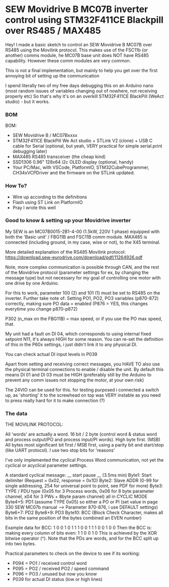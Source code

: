 # SEW Movidrive B MC07B inverter control using STM32F411CE Blackpill over RS485 / MAX485

Hey! I made a basic sketch to control an SEW Movidrive B MC07B over RS485 using the Movilink protocol.
This makes use of the FSC11b (or another) comms module, he MC07B base unit does NOT have RS485 capability. However these comm modules are very common.

This is not a final implementation, but mainly to help you get over the first annoying bit of setting up the communication

I spend literally two of my free days debugging this on an Arduino nano (most random issues of variables changing out of nowhere, not receiving properly etc)
So that's why it's on an overkill STM32F411CE BlackPill (WeAct studio) - but it works.

### BOM

BOM: 
- SEW Movidrive B / MC07Bxxxx 
- STM32F411CE BlackPill We Act studio + STLink V2 (clone) + USB C cable for Serial (optional, but yeah, VERY practical for simple serial.print debugging later)
- MAX485 RS485 transceiver (the cheap kind)
- SSD1306 0.96" 128x64 i2c OLED display (optional, handy)
- Your PC/Mac, with VSCode, PlatformIO, STM32CubeProgrammer, CH34xVCPDriver and the firmware on the STLink updated.

### How To?

- Wire up according to the definitions
- Flash using ST Link on PlatformIO
- Pray I wrote this well

### Good to know & setting up your Movidrive inverter

My SEW is an MC07B0015-2B1-4-00 (1.5kW, 220V 1 phase) equipped with both the 'Basic unit' / FBG11B and FSC11B comm module.
MAX485 is connected (including ground, in my case, wise or not), to the X45 terminal. 

More detailed explanation of the RS485 Movilink protocol: https://download.sew-eurodrive.com/download/pdf/11264926.pdf 

Note, more complex communication is possible through CAN, and the rest of the Movidrive protocol (parameter settings for ex, by changing the message type)
but not necessary for my goal of controlling one motor with one drive by one Arduino. 

For this to work, parameter 100 (2) and 101 (1) must be set to RS485 on the inverter.
Further take note of: Setting PO1, PO2, PO3 variables (p870-872) correctly, making sure PO data = enabled (P876 = YES, this changes everytime you change p870-p872)

P302 (n_max on the FBG11B) = max speed, or if you use the PO max speed, that.

My unit had a fault on DI 04, which corresponds to using internal fixed setpoint N11, it's always HIGH for some reason. 
You can re-set the definition of this in the P60x settings, i just didn't link it to any physical DI.

You can check actual DI input levels in P039 

Apart from setting and receiving correct messages, you HAVE TO also use the physical terminal connections to enable / disable the unit. 
By default this means DI 01 and DI 03 must be HIGH (preferably still by the Arduino to prevent any comm issues not stopping the motor, at  your own risk)

The 24VIO can be used for this.
for testing purposed i connected a switch up, as 'shorting' it to the screwhead on top was VERY instable as you need to press really hard for it to make connection (?)

### The data

THE MOVILINK PROTOCOL:

All 'words' are actually a word. 16 bit / 2 byte (control word & status word and process output/PO and process input/PI words). High byte first. (MSB)
All bytes most significant bit first / MSB first, using a parity bit and start/stop (like UART protocol). I use two stop bits for 'reasons'

I've only implemented the cyclical Process Word communication, not yet the cyclical or acyclical parameter settings. 

A standard cyclical message:
__ start pause __ (3.5ms min)
Byte1: Start delimiter (Request = 0x02, response = 0x1D)
Byte2: Slave ADDR (0-99 for single addressing, 254 for universal point to point, see PDF for more)
Byte3: TYPE / PDU type (0x05 for 3 Process words, 0x06 for 8 byte parameter channel, x04 for 3 PWs + 8byte param channel) all in CYCLIC MODE
Byte4+5: PD1 (assume TYPE 0x05) so either a PO or PI (set value in page 330 SEW MC07b manual --> Parameter 870-876, i use DEFAULT settings)
Byte6+7: PD2 
Byte8+9: PD3
Byte10: BCC (Block Check Character, makes all bits in the same position of the bytes combined an EVEN number) 

Example data for BCC:
1 0 0 1 0 1 
1 1 0 0 1 1
1 0 0 1 0 0
Then the BCC is: making every column of bits even:
1 1 0 0 1 0
This is achieved by the XOR bitwise operator (^).
Note that the PDs are words, and for the BCC split up into two bytes. 

Practical parameters to check on the device to see if its working:
- P094 = PO1 / received control word
- P095 = PO2 / received PO2 / speed command
- P096 = PO3 / unused but now you know
- P039 for actual DI status (low or high lines)


